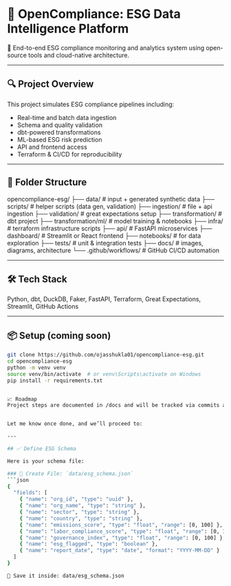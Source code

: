 # 🧠 OpenCompliance: ESG Data Intelligence Platform

🚀 End-to-end ESG compliance monitoring and analytics system using open-source tools and cloud-native architecture.

---

## 🔍 Project Overview
This project simulates ESG compliance pipelines including:
- Real-time and batch data ingestion
- Schema and quality validation
- dbt-powered transformations
- ML-based ESG risk prediction
- API and frontend access
- Terraform & CI/CD for reproducibility

---

## 📁 Folder Structure

opencompliance-esg/
├── data/ # input + generated synthetic data
├── scripts/ # helper scripts (data gen, validation)
├── ingestion/ # file + api ingestion
├── validation/ # great expectations setup
├── transformation/ # dbt project
├── transformation/ml/ # model training & notebooks
├── infra/ # terraform infrastructure scripts
├── api/ # FastAPI microservices
├── dashboard/ # Streamlit or React frontend
├── notebooks/ # for data exploration
├── tests/ # unit & integration tests
├── docs/ # images, diagrams, architecture
└── .github/workflows/ # GitHub CI/CD automation


---

## 🛠️ Tech Stack
Python, dbt, DuckDB, Faker, FastAPI, Terraform, Great Expectations, Streamlit, GitHub Actions

---

## 📦 Setup (coming soon)
```bash
git clone https://github.com/ojasshukla01/opencompliance-esg.git
cd opencompliance-esg
python -m venv venv
source venv/bin/activate  # or venv\Scripts\activate on Windows
pip install -r requirements.txt


📈 Roadmap
Project steps are documented in /docs and will be tracked via commits and versioned data.


Let me know once done, and we’ll proceed to:

---

## ✅ Define ESG Schema

Here is your schema file:

### 📄 Create File: `data/esg_schema.json`
```json
{
  "fields": [
    { "name": "org_id", "type": "uuid" },
    { "name": "org_name", "type": "string" },
    { "name": "sector", "type": "string" },
    { "name": "country", "type": "string" },
    { "name": "emissions_score", "type": "float", "range": [0, 100] },
    { "name": "labor_compliance_score", "type": "float", "range": [0, 100] },
    { "name": "governance_index", "type": "float", "range": [0, 100] },
    { "name": "esg_flagged", "type": "boolean" },
    { "name": "report_date", "type": "date", "format": "YYYY-MM-DD" }
  ]
}

📌 Save it inside: data/esg_schema.json